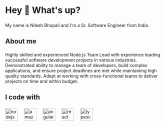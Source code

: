 <h1 align="left">Hey 👋 What's up?</h1>

###

<p align="left">My name is Nilesh Bhopali and I'm a Sr. Software Engineer from India.</p>

###

<h2 align="left">About me</h2>

###

<p align="left">Highly skilled and experienced Node.js Team Lead with experience leading successful software development projects in various industries. Demonstrated ability to manage a team of developers, build complex applications, and ensure project deadlines are met while maintaining high quality standards. Adept at working with cross-functional teams to deliver projects on time and within budget.</p>

###

<h2 align="left">I code with</h2>

###

<div align="left">
  <img src="https://cdn.jsdelivr.net/gh/devicons/devicon/icons/nodejs/nodejs-original.svg" height="40" alt="nodejs logo"  />
  <img width="12" />
  <img src="https://cdn.jsdelivr.net/gh/devicons/devicon/icons/amazonwebservices/amazonwebservices-original.svg" height="40" alt="amazonwebservices logo"  />
  <img width="12" />
  <img src="https://cdn.jsdelivr.net/gh/devicons/devicon/icons/angularjs/angularjs-original.svg" height="40" alt="angularjs logo"  />
  <img width="12" />
  <img src="https://cdn.jsdelivr.net/gh/devicons/devicon/icons/react/react-original.svg" height="40" alt="react logo"  />
  <img width="12" />
  <img src="https://cdn.jsdelivr.net/gh/devicons/devicon/icons/typescript/typescript-original.svg" height="40" alt="typescript logo"  />
</div>

###
